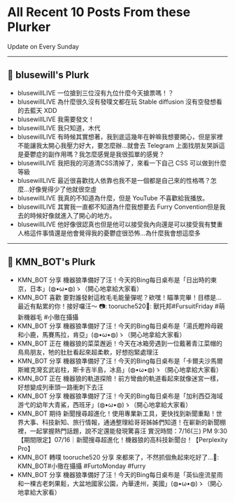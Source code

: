 # All Recent 10 Posts From these Plurker

Update on Every Sunday

---

## 📰 blusewill's Plurk


- blusewillLIVE 一位搶到三位沒有九位什麼今天搶票嗎！？
- blusewillLIVE 為什麼很久沒有發噗文都在玩 Stable diffusion 沒有空發想看的去藍天 XDD
- blusewillLIVE 我需要發文！
- blusewillLIVE 我只知道，木代
- blusewillLIVE 有時候其實想著，我到底這幾年在幹嘛我想要開心，但是家裡不能讓我太開心我壓力好大，要怎麼辦...就會去 Telegram 上面找朋友哭訴這是憂鬱症的副作用嗎？我怎麼感覺是我很孤單的感覺？
- blusewillLIVE 我把我的河道清CSS清掉了，來看一下自己 CSS 可以做到什麼等級
- blusewillLIVE 最近很喜歡找人依靠也我不是一個都是自己來的性格嗎？怎麼...好像覺得少了他就很空虛
- blusewillLIVE 我真的不知道為什麼，但是 YouTube 不喜歡給我播放。
- blusewillLIVE 其實我一直都不知道為什麼我想要去 Furry Convention但是我去的時候好像就進入了開心的地方。
- blusewillLIVE 他好像很認真也但是他可以接受我內向還是可以接受我有雙重人格這件事情還是他會覺得我的憂鬱症很恐怖...為什麼我會想這麼多

---

## 📰 KMN_BOT's Plurk


- KMN_BOT 分享 機器狼準備好了汪！今天的Bing每日桌布是「日出時的東京，日本」(◍•ω•◍)ゝ（開心地拿給大家看）
- KMN_BOT 喜歡 要對誰發射這枚毛毛能量彈呢？欸嘿！瞄準完畢！目標是... 最近有點累的你！接好囉汪～ 📷: tooruche520🧵: 獸托邦#FursuitFriday #萌新機器毛 #小徹在攝攝
- KMN_BOT 分享 機器狼準備好了汪！今天的Bing每日桌布是「湯氏瞪羚母親和小鹿，馬賽馬拉，肯亞」(◍•ω•◍)ゝ（開心地拿給大家看）
- KMN_BOT 正在 機器狼的菜菜邂逅！今天在冰箱旁遇到一位戴著青江菜帽的鳥鳥朋友，牠的肚肚看起來超柔軟，好想抱緊處理汪
- KMN_BOT 分享 機器狼準備好了汪！今天的Bing每日桌布是「卡爾夫沙馬爾斯維克灣玄武岩柱，斯卡吉半島，冰島」(◍•ω•◍)ゝ（開心地拿給大家看）
- KMN_BOT 正在 機器狼的軌道探險！前方彎曲的軌道看起來就像迷宮一樣，好想變成列車頭一路衝刺下去汪
- KMN_BOT 分享 機器狼準備好了汪！今天的Bing每日桌布是「加利西亞海域游弋的幼年大青鯊，西班牙」(◍•ω•◍)ゝ（開心地拿給大家看）
- KMN_BOT 期待 新聞搜尋超進化！使用專業新工具，更快找到新聞重點！世界大事、科技新知、旅行情報，通通整理給哥哥姊姊們知道！在嶄新的新聞棚裡，一起掌握熱門話題，說不定還能發現驚喜汪 實況時間：7/16(三) PM 9:30【期間限定】07/16｜新聞搜尋超進化！機器狼的高科技新聞台！【Perplexity Pro】
- KMN_BOT 轉噗 tooruche520 分享 來都來了，不然抓個魚起來吃好了...🐺: KMN_BOT#小徹在攝攝 #FurtoMonday #furry
- KMN_BOT 分享 機器狼準備好了汪！今天的Bing每日桌布是「英仙座流星雨和一棵古老刺果鬆，大盆地國家公園，內華達州，美國」(◍•ω•◍)ゝ（開心地拿給大家看）


